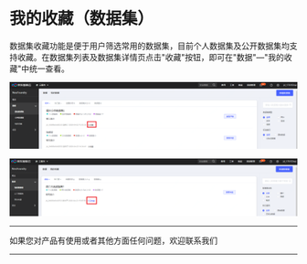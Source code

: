 # 我的收藏（数据集）

数据集收藏功能是便于用户筛选常用的数据集，目前个人数据集及公开数据集均支持收藏。在数据集列表及数据集详情页点击"收藏"按钮，即可在"数据"—"我的收藏"中统一查看。

![](../../../../../image/AI-and-Machine-Learning/NeuFoundry/8.1.4/8.1.4.2/8.1.4.2.4/1.png)

![](../../../../../image/AI-and-Machine-Learning/NeuFoundry/8.1.4/8.1.4.2/8.1.4.2.4/2.png)



---

如果您对产品有使用或者其他方面任何问题，欢迎联系我们

---